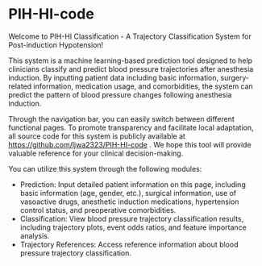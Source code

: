 # PIH-HI-code

Welcome to PIH-HI Classification - A Trajectory Classification System for Post-induction Hypotension!

This system is a machine learning-based prediction tool designed to help clinicians classify and predict blood pressure trajectories after anesthesia induction. By inputting patient data including basic information, surgery-related information, medication usage, and comorbidities, the system can predict the pattern of blood pressure changes following anesthesia induction.

Through the navigation bar, you can easily switch between different functional pages. To promote transparency and facilitate local adaptation, all source code for this system is publicly available at https://github.com/ljwa2323/PIH-HI-code . We hope this tool will provide valuable reference for your clinical decision-making.

You can utilize this system through the following modules:
- Prediction: Input detailed patient information on this page, including basic information (age, gender, etc.), surgical information, use of vasoactive drugs, anesthetic induction medications, hypertension control status, and preoperative comorbidities.
- Classification: View blood pressure trajectory classification results, including trajectory plots, event odds ratios, and feature importance analysis.
- Trajectory References: Access reference information about blood pressure trajectory classification.
